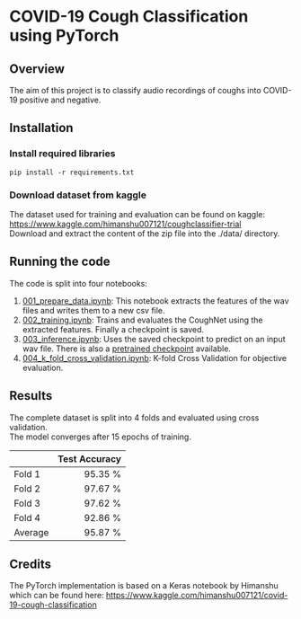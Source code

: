 # COVID-19 Cough Classification using PyTorch

## Overview

The aim of this project is to classify audio recordings of coughs into COVID-19 positive and negative.

## Installation

### Install required libraries

```
pip install -r requirements.txt
```

### Download dataset from kaggle

The dataset used for training and evaluation can be found on kaggle:<br/>
https://www.kaggle.com/himanshu007121/coughclassifier-trial<br/>
Download and extract the content of the zip file into the ./data/ directory.

## Running the code

The code is split into four notebooks:

1. [001_prepare_data.ipynb](001_prepare_data.ipynb): This notebook extracts the features of the wav files and writes them to a new csv file.
2. [002_training.ipynb](002_training.ipynb): Trains and evaluates the CoughNet using the extracted features. Finally a checkpoint is saved.
3. [003_inference.ipynb](003_inference.ipynb): Uses the saved checkpoint to predict on an input wav file. There is also a [pretrained checkpoint](checkpoints/) available.
4. [004_k_fold_cross_validation.ipynb](004_k_fold_cross_validation.ipynb): K-fold Cross Validation for objective evaluation.

## Results

The complete dataset is split into 4 folds and evaluated using cross validation.<br/>
The model converges after 15 epochs of training.

|         | Test Accuracy |
| ------- | ------------: |
| Fold 1  |       95.35 % |
| Fold 2  |       97.67 % |
| Fold 3  |       97.62 % |
| Fold 4  |       92.86 % |
| Average |       95.87 % |

## Credits

The PyTorch implementation is based on a Keras notebook by Himanshu which can be found here:
https://www.kaggle.com/himanshu007121/covid-19-cough-classification
